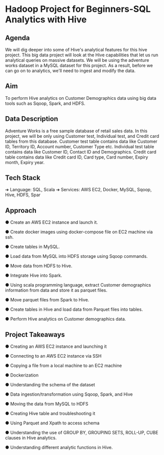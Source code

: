 
# Hadoop Project for Beginners-SQL Analytics with Hive

## Agenda

We will dig deeper into some of Hive's analytical features for this hive project. 
This big data project will look at the Hive capabilities that let us run analytical queries on
massive datasets. We will be using the adventure works dataset in a MySQL dataset for
this project. As a result, before we can go on to analytics, we'll need to ingest and
modify the data.

## Aim
To perform Hive analytics on Customer Demographics data using big data tools such as
Sqoop, Spark, and HDFS.

## Data Description
Adventure Works is a free sample database of retail sales data. In this project, we will
be only using Customer test, Individual test, and Credit card tables from this database.
Customer test table contains data like Customer ID, Territory ID, Account number,
Customer Type etc. Individual test table contains data like Customer ID, Contact ID and
Demographics. Credit card table contains data like Credit card ID, Card type, Card
number, Expiry month, Expiry year.

## Tech Stack
➔ Language: SQL, Scala
➔ Services: AWS EC2, Docker, MySQL, Sqoop, Hive, HDFS, Spar

## Approach
● Create an AWS EC2 instance and launch it.

● Create docker images using docker-compose file on EC2 machine via ssh.

● Create tables in MySQL.

● Load data from MySQL into HDFS storage using Sqoop commands.

● Move data from HDFS to Hive.

● Integrate Hive into Spark.

● Using scala programming language, extract Customer demographics information
from data and store it as parquet files.

● Move parquet files from Spark to Hive.

● Create tables in Hive and load data from Parquet files into tables.

● Perform Hive analytics on Customer demographics data.

## Project Takeaways

● Creating an AWS EC2 instance and launching it

● Connecting to an AWS EC2 instance via SSH

● Copying a file from a local machine to an EC2 machine

● Dockerization

● Understanding the schema of the dataset

● Data ingestion/transformation using Sqoop, Spark, and Hive

● Moving the data from MySQL to HDFS

● Creating Hive table and troubleshooting it

● Using Parquet and Xpath to access schema

● Understanding the use of GROUP BY, GROUPING SETS, ROLL-UP, CUBE
clauses in Hive analytics.

● Understanding different analytic functions in Hive.




